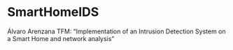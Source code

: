 # SmartHomeIDS
Álvaro Arenzana TFM: “Implementation of an Intrusion Detection System on a Smart Home and network analysis”
